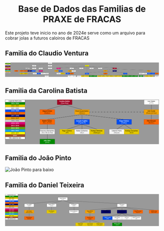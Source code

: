 <h1 align="center"> Base de Dados das Familias de PRAXE de FRACAS </h1>

Este projeto teve inicio no ano de 2024e serve como um arquivo para cobrar jolas a futuros caloiros de FRACAS

## Familia do Claudio Ventura
![Claudio Ventura para baixo](/Familia_do_Claudio_Ventura.png)

## Familia da Carolina Batista
![Carolina Batista para baixo](/Familia_da_Carolina_Batista.png)

## Familia do João Pinto
![João Pinto para baixo](/Familia_do_João_Pinto.png)

## Familia do Daniel Teixeira
![Daniel Teixeira para baixo](/Familia_do_Daniel_Teixeira.png)
